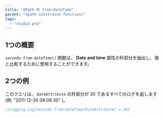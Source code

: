 ```yaml
---
title: "XPath 秒 from-DateTime"
parent: "xpath-constraint-functions"
tags:
  - "studio pro"
---
```


## 1つの概要

`seconds-from-dateTime()` 関数は、 **Date and time** 属性の秒部分を抽出し、値と比較するために使用することができます。

## 2つの例

このクエリは、 `DateAttribute` の秒部分が 30 であるすべてのログを返します(例: "2011-12-30 08:08:30" )。

```java
//Logging.Log[seconds-from-dateTime(DateAttribute) = 30]
```
